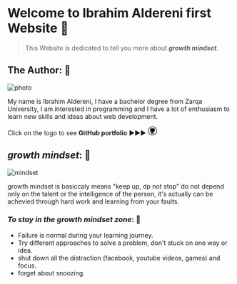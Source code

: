 # Welcome to Ibrahim Aldereni first Website 🔗
> This Website is dedicated to tell you more about ***growth mindset***.

## The Author: 👨

![photo](https://media-exp1.licdn.com/dms/image/C5103AQEajfIH2u2cEQ/profile-displayphoto-shrink_400_400/0/1517434007616?e=1622073600&v=beta&t=6NhXZ_0z_4FtH70umcgu1YK2jQGb0J-fz4Mi1OVjnw8)

My name is Ibrahim Aldereni, I have a bachelor degree from Zarqa University, I am interested in programming and I have a lot of enthusiasm to learn new skills and ideas about web development.

Click on the logo to see **GitHub portfolio** ▶️▶️▶️ [![git logo](https://github.com/Ibrahim-Aldereni/reading-notes/blob/main/git.png)](https://github.com/Ibrahim-Aldereni)

## _growth mindset_: 🧠

![mindset](https://tofasakademi.com/wp-content/uploads/2019/06/growth-mindset3.png)

growth mindset is basiccaly means "keep up, dp not stop" do not depend only on the talent or the intelligence of the person, it's actually can be achevied through hard work and learning from your faults.

### _To stay in the growth mindset zone_: 💪
- Failure is normal during your learning journey.
- Try different approaches to solve a problem, don't stuck on one way or idea.
- shut down all the distraction (facebook, youtube videos, games) and focus.
- forget about snoozing.

### 
